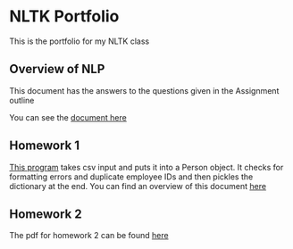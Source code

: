 # NLTK Portfolio
This is the portfolio for my NLTK class

## Overview of NLP

This document has the answers to the questions given in the Assignment outline

You can see the [document here](Overview_of_NLP.pdf)

## Homework 1

[This program](Homework1/Homework1_AVP180003.py) takes csv input and puts it into a Person object. It checks for formatting errors and duplicate employee IDs and then pickles the dictionary at the end. You can find an overview of this document [here](Homework1/Overview_of_Homework1.pdf)

## Homework 2
The pdf for homework 2 can be found [here](Homework2/Homework2_AVP180003.pdf)
